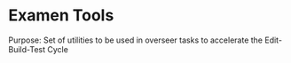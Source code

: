 # Examen Tools 

Purpose: Set of utilities to be used in overseer tasks to accelerate the Edit-Build-Test Cycle
